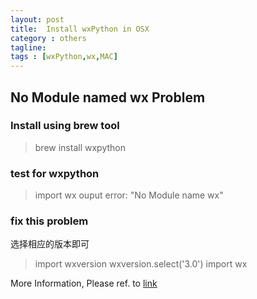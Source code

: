 ```yaml
---
layout: post
title:  Install wxPython in OSX
category : others
tagline: 
tags : [wxPython,wx,MAC]
---
```


## No Module named wx Problem

### Install using brew tool
> brew install wxpython

### test for wxpython
> import wx
> ouput error: "No Module name wx"

### fix this problem

选择相应的版本即可

> import wxversion
> wxversion.select('3.0')
> import wx

More Information, Please ref. to [link](http://0x55aa.sinaapp.com/算法-编程/121.html)
